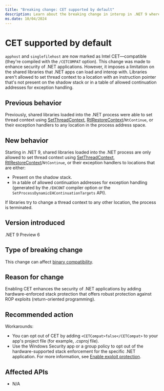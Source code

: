 ```yaml
---
title: "Breaking change: CET supported by default"
description: Learn about the breaking change in interop in .NET 9 where CET is supported by default.
ms.date: 10/04/2024
---
```

# CET supported by default

`apphost` and `singlefilehost` are now marked as Intel CET&mdash;compatible (they're compiled with the `/CETCOMPAT` option). This change was made to enhance security of .NET applications. However, it imposes a limitation on the shared libraries that .NET apps can load and interop with. Libraries aren't allowed to set thread context to a location with an instruction pointer that's not present on the shadow stack or in a table of allowed continuation addresses for exception handling.

## Previous behavior

Previously, shared libraries loaded into the .NET process were able to set thread context using [SetThreadContext](/windows/win32/api/processthreadsapi/nf-processthreadsapi-setthreadcontext), [RtlRestoreContext](/windows/win32/api/winnt/nf-winnt-rtlrestorecontext)/`NtContinue`, or their exception handlers to any location in the process address space.

## New behavior

Starting in .NET 9, shared libraries loaded into the .NET process are only allowed to set thread context using [SetThreadContext](/windows/win32/api/processthreadsapi/nf-processthreadsapi-setthreadcontext), [RtlRestoreContext](/windows/win32/api/winnt/nf-winnt-rtlrestorecontext)/`NtContinue`, or their exception handlers to locations that are either:

- Present on the shadow stack.
- In a table of allowed continuation addresses for exception handling (generated by the `/EHCONT` compiler option or the `SetProcessDynamicEHContinuationTargets` API).

If libraries try to change a thread context to any other location, the process is terminated.

## Version introduced

.NET 9 Preview 6

## Type of breaking change

This change can affect [binary compatibility](../../categories.md#binary-compatibility).

## Reason for change

Enabling CET enhances the security of .NET applications by adding hardware-enforced stack protection that offers robust protection against ROP exploits (return-oriented programming).

## Recommended action

Workarounds:

- You can opt out of CET by adding `<CETCompat>false</CETCompat>` to your app's project file (for example, *.csproj* file).
- Use the Windows Security app or a group policy to opt out of the hardware-supported stack enforcement for the specific .NET application. For more information, see [Enable exploit protection](/defender-endpoint/enable-exploit-protection).

## Affected APIs

- N/A
